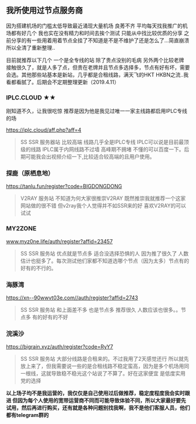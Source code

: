 ## 我所使用过节点服务商 

因为搭建机场的门槛太低导致最近涌现大量机场 良莠不齐 平均每天找我推广的机场都有好几个 
我也实在没有精力和时间去挨个测试 只能从中找比较优质的分享
之前分享的有一些用着用着节点全挂了不知道是不是不维护了还是怎么了...简直崩溃所以全清了重新整理..

目前就推荐以下几个 一个是全专线的站 除了贵点没别的毛病 另外两个比较老牌 接触很久了，就是人多了点，但贵在老牌并且节点多选择多，节点有好有坏，需要会选。其他那些站基本是新站，几乎都是合租线路，满天飞的HKT HKBN之流..我看都看腻了。后期会不定期整理更新（2019.4.11）

### IPLC.CLOUD ★★

刚知道不久，让我很吃惊 推荐是因为他是我见过唯一一家主线路都启用IPLC专线的场

https://iplc.cloud/aff.php?aff=4

>SS SSR 服务器站 比较高端 线路几乎全是IPLC专线 IPLC可以说是目前最顶级的线路 IPLC属于内网线路不过墙 高峰期不拥堵 不懂的可以百度一下。后期可能我会出视频介绍一下,比较适合较高端的且用户使用。

### 探鹿（原栖息地）  

https://tanlu.fun/register?code=BIGDONGDONG

>V2RAY 服务站 不知道为何大家很推崇V2RAY 既然推崇我就推荐一个这家网站做的很不错 但v2ray我个人觉得并不如SSR来的好 喜欢V2RAY的可以试试

### MY2ZONE  

www.myz0ne.life/auth/register?affid=23457

>SS SSR 服务站 优点就是节点多 适合没选择恐惧的人 因为推了很久了 人数估计也挺多了。每次测试他们家都不知道选哪个节点（因为太多）节点有的好有的不行的。

### 海豚湾 

https://xn--90wwvt03e.com//auth/register?affid=2743

>SS SSR 服务站 和上面差不多 也是节点多 推荐很久 人数应该也很多。。节点多 有的好有的不好

### 浣溪沙

https://bigrain.xyz/auth/register?code=RyY7

>SS SSR 服务站 大部分线路是合租来的。不过我用了2天感觉还行 所以就先放上来了，但我需要说一些的是合租线路不稳定蛮高，因为是多个机场用同一根线，这就导致稳不稳光这个站说了不算了。好在这家便宜 是低度实用党的选择

**以上场子均不是我运营的，我仅仅是自己使用过后做推荐，稳定度程度我会实时跟进 但因为每个人使用的宽带运营商不同而可能导致体验不同，所以大家最好要先试用，然后再进行购买，还有就是各种问题别找我啊，我不是他们客服人员，他们都有telegram群的**
